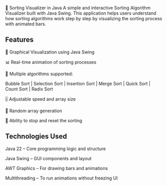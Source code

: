 🔢 Sorting Visualizer in Java
A simple and interactive Sorting Algorithm Visualizer built with Java Swing. This application helps users understand how sorting algorithms work step by step by visualizing the sorting process with animated bars.

## Features
🎨 Graphical Visualization using Java Swing

📊 Real-time animation of sorting processes

🔁 Multiple algorithms supported:

Bubble Sort |
Selection Sort |
Insertion Sort | 
Merge Sort | 
Quick Sort |
Count Sort | 
Radix Sort

🎚️ Adjustable speed and array size

🔀 Random array generation

🛑 Ability to stop and reset the sorting

## Technologies Used
Java 22 – Core programming logic and structure

Java Swing – GUI components and layout

AWT Graphics – For drawing bars and animations

Multithreading – To run animations without freezing UI
